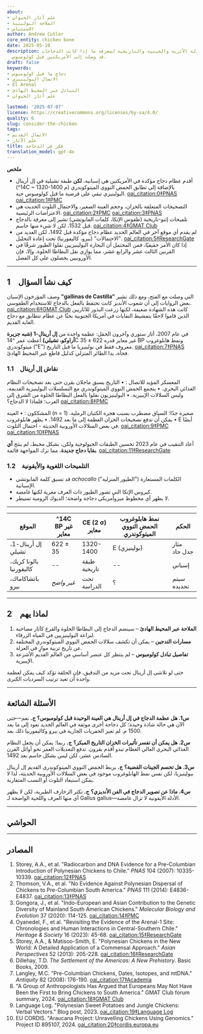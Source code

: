 ```yaml
---
about:
- علم آثار الحيوان
- الملاحة البولينية
- الاستئناس
author: Andrew Cutler
core_entity: chicken bone
date: 2025-05-10
description: تقييم الأدلة الأثرية والجينية والتاريخية لمعرفة ما إذا كانت الدجاجات
  قد وصلت إلى الأمريكتين قبل كولومبوس.
draft: false
keywords:
- دجاج ما قبل كولومبوس
- الاتصال البولينيزي
- El Arenal
- التبادل عبر المحيط الهادئ
- علم آثار الحيوان

lastmod: '2025-07-07'
license: https://creativecommons.org/licenses/by-sa/4.0/
quality: 6
slug: consider-the-chicken
tags:
- الاتصال القديم
- علم الآثار
title: فكر في الدجاجة
translation_model: gpt-4o
---
```


**ملخص**

- أقدم عظام دجاج مؤكدة في الأمريكتين هي إسبانية، **لكن** طبقة تشيلية في إل أرينال (^14C ~ 1320-1400 م) بالإضافة إلى تطابق الحمض النووي الميتوكوندري البولينيزي تبقي على فرضية ما قبل كولومبوس حية. [oai_citation:0‡PNAS](https://www.pnas.org/doi/10.1073/pnas.0703993104?utm_source=chatgpt.com) [oai_citation:1‡PMC](https://pmc.ncbi.nlm.nih.gov/articles/PMC1965514/?utm_source=chatgpt.com)  
- التصحيحات المتعلقة بالخزان، وحجم العينة الصغير، والاحتمال التلوث الحديث هي الاعتراضات الرئيسية. [oai_citation:2‡PMC](https://pmc.ncbi.nlm.nih.gov/articles/PMC7062093/?utm_source=chatgpt.com) [oai_citation:3‡PNAS](https://www.pnas.org/doi/10.1073/pnas.1410780111?utm_source=chatgpt.com)  
- تلميحات إثنو-تاريخية (طقوس الإنكا، كلمات المابوتشي) تشير إلى معرفة بالدجاج قبل 1532، لكن لا شيء منها حاسم. [oai_citation:4‡GMAT Club](https://gmatclub.com/forum/a-group-of-anthropologists-has-argued-that-europeans-may-not-have-been-423642.html?utm_source=chatgpt.com)  
- لم يقدم أي موقع آخر في العالم الجديد عظام دجاج مؤكدة قبل 1492، لكن العديد من "الاحتمالات" (بيرو، كاليفورنيا) تحت إعادة التحليل. [oai_citation:5‡ResearchGate](https://www.researchgate.net/publication/378964194_Revisiting_the_evidence_of_the_Arenal_1_site_Chronologies_and_human_interactions_in_central_southern_Chile?utm_source=chatgpt.com)  
- إذا كان الأمر حقيقيًا، فمن المحتمل أن البحارة البولينيزيين نقلوا الطيور شرقًا في القرنين الثالث عشر والرابع عشر، مما يوازي نقل البطاطا الحلوة. وإلا، فإن الأوروبيين يحصلون على كل الفضل.

---

## 1 كيف نشأ السؤال

وصف المؤرخون الإسبان **"gallinas de Castilla"** التي وصلت مع الفتح، ومع ذلك تشير بعض الروايات إلى أن شعوب الأنديز كانت تحتفظ بالفعل بالدجاج للاستخدام الطقوسي. [oai_citation:6‡GMAT Club](https://gmatclub.com/forum/a-group-of-anthropologists-has-argued-that-europeans-may-not-have-been-423642.html) كانت هذه الشهادة ضعيفة، لكنها زرعت البذور للآثاريين الذين قاموا لاحقًا بتمشيط النفايات في أمريكا الجنوبية بحثًا عن عظام تتطابق مع دجاج الغابة القديم.

في عام 2007، أثار ستوري وآخرون الحقل: عظمة واحدة من **إل أرينال-1 (شبه جزيرة أراوكو، تشيلي)** أعطت عمر ^14C غير معاير قدره 622 ± 35 BP ونمط هابلوغروب ميتوكوندري ("E") معروف فقط في بولينيزيا ما قبل التاريخ. [oai_citation:7‡PNAS](https://www.pnas.org/doi/10.1073/pnas.0703993104) فجأة، بدا الطائر المنزلي كدليل قاطع عبر المحيط الهادئ.

### 1.1 نقاش إل أرينال

المعسكر المؤيد للاتصال 
: • التاريخ يسبق ماجلان بقرن حتى بعد تصحيحات النظام الغذائي البحري. 
 • يتجمع الحمض النووي الميتوكوندري مع التسلسلات البولينيزية القديمة، وليس السلالات الإيبيرية. 
 • البولينيزيون نقلوا بالفعل البطاطا الحلوة من الشرق إلى الغرب؛ فلماذا لا الدجاج؟ [oai_citation:8‡PMC](https://pmc.ncbi.nlm.nih.gov/articles/PMC4156719/) 

المشككون 
: • العينة (n = 1) صغيرة جدًا؛ السياق مضطرب بسبب هجرة الكثبان الرملية. 
 • يمكن أن تدفع تصحيحات الخزان العظمة إلى ما بعد 1492. 
 • يظهر هابلوغروب E أيضًا في بعض السلالات الأوروبية الحديثة - احتمال التلوث. [oai_citation:9‡PMC](https://pmc.ncbi.nlm.nih.gov/articles/PMC7062093/) [oai_citation:10‡PNAS](https://www.pnas.org/doi/10.1073/pnas.1410780111) 

أعاد التنقيب في عام 2023 تحسين الطبقات الجيولوجية ولكن، بشكل محبط، لم ينتج **أي بقايا دجاج جديدة**، مما ترك المواجهة قائمة. [oai_citation:11‡ResearchGate](https://www.researchgate.net/publication/378964194_Revisiting_the_evidence_of_the_Arenal_1_site_Chronologies_and_human_interactions_in_central_southern_Chile)

### 1.2 التلميحات اللغوية والأيقونية

- قد تسبق كلمة المابوتشي *achocallo* ("الطيور المنزلية") الكلمات المستعارة الإسبانية. 
- كيروس الإنكا التي تصور الطيور ذات العرف مغرية لكنها غامضة. 
- لا يظهر أي مخطوط ميزوأمريكي دجاجة واضحة؛ الديوك الرومية تسيطر.

---

| الموقع | ^14C BP غير معاير | CE (2 σ) معاير | نمط هابلوغروب الحمض النووي الميتوكوندري | الحكم |
|------|---------------|--------------|-----------------|---------|
| إل أرينال-1، تشيلي | 622 ± 35 | 1320-1400 | E (بولينيزي) | مثار جدل حاد |
| بالونا كريك، كاليفورنيا | -- | طبقة تاريخية | -- | إسباني |
| باتشاكاماك، بيرو | *غير واضح* | تحت الدراسة | ؟ | سيتم تحديده |

---

## 2 لماذا يهم

1. **الملاحة عبر المحيط الهادئ** – سينضم الدجاج إلى البطاطا الحلوة والقرع كآثار مصاحبة لبراعة البولينيزيين في المياه الزرقاء.  
2. **مسارات التدجين** – يمكن أن تكشف سلالات الحمض النووي الميتوكوندري المختلفة عن تاريخ تربية موازٍ في العزلة.  
3. **تفاصيل تبادل كولومبوس** – لم ينتظر كل عنصر أساسي من العالم القديم الأشرعة الإيبيرية.

حتى لو تلاشى إل أرينال تحت مزيد من التدقيق، فإن الحلقة تؤكد كيف يمكن لعظمة واحدة أن تعيد ترتيب السرديات الكبرى.

---

## الأسئلة الشائعة

**س1. هل عظمة الدجاج في إل أرينال هي العينة الوحيدة قبل كولومبوس؟** 
**ج.** نعم—حتى الآن هي حالة شاذة وحيدة؛ كل دجاجة أخرى موثقة في العالم الجديد تعود إلى ما بعد 1500 م. لم تغير الحفريات الجارية في بيرو وكاليفورنيا ذلك بعد.

**س2. هل يمكن أن تفسر تأثيرات الخزان التاريخ المبكر؟** 
**ج.** ربما؛ يمكن أن يجعل النظام الغذائي البحري العالي العظام تبدو أقدم بقرون. تدفع التعديلات العمر نحو أوائل القرن السادس عشر، لكن ليس بشكل حاسم بعد 1492.

**س3. هل تحسم الجينات القضية؟** 
**ج.** يربط الحمض النووي الميتوكوندري القديم إل أرينال ببولينيزيا، لكن نفس نمط الهابلوغروب موجود في بعض السلالات الأوروبية الحديثة، لذا لا يمكن استبعاد التلوث أو النسب المتقاربة.

**س4. ماذا عن تصوير الدجاج في الفن الأنديزي؟** 
**ج.** تكثر الزخارف الطيرية، لكن لا يظهر أي منها العرف واللحية الواضحة لـ Gallus gallus—الأدلة الأيقونية لا تزال غامضة.

---

## الحواشي

[^1]: للحصول على مقدمة حول تصحيحات الخزان والمعايرة، انظر Thompson et al., *Journal of Archaeological Science* **41** (2014): 118-125.

---

## المصادر

1. Storey, A.A., et al. "Radiocarbon and DNA Evidence for a Pre-Columbian Introduction of Polynesian Chickens to Chile." *PNAS* 104 (2007): 10335-10339. [oai_citation:12‡PNAS](https://www.pnas.org/doi/10.1073/pnas.0703993104) 
2. Thomson, V.A., et al. "No Evidence Against Polynesian Dispersal of Chickens to Pre-Columbian South America." *PNAS* 111 (2014): E4836-E4837. [oai_citation:13‡PNAS](https://www.pnas.org/doi/10.1073/pnas.1410780111) 
3. Gongora, J., et al. "Indo-European and Asian Contribution to the Genetic Diversity of Mainland South American Chickens." *Molecular Biology and Evolution* 37 (2020): 114-125. [oai_citation:14‡PMC](https://pmc.ncbi.nlm.nih.gov/articles/PMC7062093/) 
4. Oyanedel, F., et al. "Revisiting the Evidence of the Arenal-1 Site: Chronologies and Human Interactions in Central-Southern Chile." *Heritage & Society* 16 (2023): 45-68. [oai_citation:15‡ResearchGate](https://www.researchgate.net/publication/378964194_Revisiting_the_evidence_of_the_Arenal_1_site_Chronologies_and_human_interactions_in_central_southern_Chile) 
5. Storey, A.A., & Matisoo-Smith, E. "Polynesian Chickens in the New World: A Detailed Application of a Commensal Approach." *Asian Perspectives* 52 (2013): 205-228. [oai_citation:16‡ResearchGate](https://www.researchgate.net/publication/261656806_Polynesian_Chickens_in_the_New_World_a_detailed_application_of_a_commensal_approach) 
6. Dillehay, T.D. *The Settlement of the Americas: A New Prehistory*. Basic Books, 2009. 
7. Langley, M.C. "Pre-Columbian Chickens, Dates, Isotopes, and mtDNA." *Antiquity* 82 (2008): 176-190. [oai_citation:17‡Academia](https://www.academia.edu/61029989/Pre_Columbian_chickens_dates_isotopes_and_mtDNA) 
8. "A Group of Anthropologists Has Argued that Europeans May Not Have Been the First to Bring Chickens to South America." GMAT Club forum summary, 2024. [oai_citation:18‡GMAT Club](https://gmatclub.com/forum/a-group-of-anthropologists-has-argued-that-europeans-may-not-have-been-423642.html) 
9. Language Log. "Polynesian Sweet Potatoes and Jungle Chickens: Verbal Vectors." Blog post, 2023. [oai_citation:19‡Language Log](https://languagelog.ldc.upenn.edu/nll/?p=57706) 
10. EU CORDIS. "Araucana Project: Unravelling Chickens Using Genomics." Project ID 895107, 2024. [oai_citation:20‡cordis.europa.eu](https://cordis.europa.eu/project/id/895107)